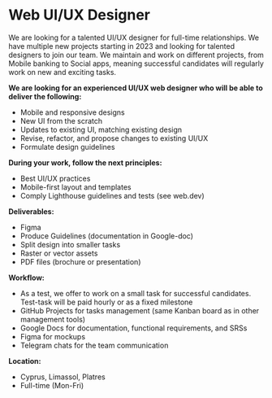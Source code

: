 # Web UI/UX Designer

We are looking for a talented UI/UX designer for full-time relationships. We have multiple new projects starting in 2023 and looking for talented designers to join our team. We maintain and work on different projects, from Mobile banking to Social apps, meaning successful candidates will regularly work on new and exciting tasks.

__We are looking for an experienced UI/UX web designer who will be able to deliver the following:__

- Mobile and responsive designs
- New UI from the scratch
- Updates to existing UI, matching existing design
- Revise, refactor, and propose changes to existing UI/UX
- Formulate design guidelines

__During your work, follow the next principles:__

- Best UI/UX practices
- Mobile-first layout and templates
- Comply Lighthouse guidelines and tests (see web.dev)

__Deliverables:__

- Figma
- Produce Guidelines (documentation in Google-doc)
- Split design into smaller tasks
- Raster or vector assets
- PDF files (brochure or presentation)

__Workflow:__

- As a test, we offer to work on a small task for successful candidates.
Test-task will be paid hourly or as a fixed milestone
- GitHub Projects for tasks management (same Kanban board as in other management tools)
- Google Docs for documentation, functional requirements, and SRSs
- Figma for mockups
- Telegram chats for the team communication

__Location:__

- Cyprus, Limassol, Platres
- Full-time (Mon-Fri)
